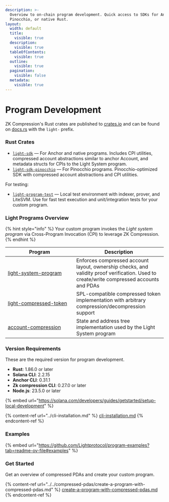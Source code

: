 ```yaml
---
description: >-
  Overview to on-chain program development. Quick access to SDKs for Anchor,
  Pinocchio, or native Rust.
layout:
  width: default
  title:
    visible: true
  description:
    visible: true
  tableOfContents:
    visible: true
  outline:
    visible: true
  pagination:
    visible: false
  metadata:
    visible: true
---
```


# Program Development

ZK Compression's Rust crates are published to [crates.io](https://docs.rs/releases/search?query=zk+compression) and can be found on [docs.rs](https://crates.io/search?q=zk%20compression) with the `light-` prefix.

### Rust Crates

* [`light-sdk`](https://github.com/Lightprotocol/light-protocol/tree/main/sdk-libs/sdk) — For Anchor and native programs. Includes CPI utilities, compressed account abstractions similar to anchor Account, and metadata structs for CPIs to the Light System program.
* [`light-sdk-pinocchio`](https://github.com/Lightprotocol/light-protocol/tree/main/sdk-libs/sdk-pinocchio) — For Pinocchio programs. Pinocchio-optimized SDK with compressed account abstractions and CPI utilities.

For testing:

* [`light-program-test`](https://github.com/Lightprotocol/light-protocol/tree/main/sdk-libs/program-test) — Local test environment with indexer, prover, and LiteSVM. Use for fast test execution and unit/integration tests for your custom program.

### Light Programs Overview

{% hint style="info" %}
Your custom program invokes the _Light system program_ via Cross-Program Invocation (CPI) to leverage ZK Compression.
{% endhint %}

<table><thead><tr><th width="202">Program</th><th>Description</th></tr></thead><tbody><tr><td><a href="https://github.com/Lightprotocol/light-protocol/tree/main/programs/system">light-system-program</a></td><td>Enforces compressed account layout, ownership checks, and validity proof verification. Used to create/write compressed accounts and PDAs</td></tr><tr><td><a href="https://crates.io/crates/light-compressed-token">light-compressed-token</a></td><td>SPL-compatible compressed token implementation with arbitrary compression/decompression support</td></tr><tr><td><a href="https://github.com/Lightprotocol/light-protocol/tree/main/programs/account-compression">account-compression</a></td><td>State and address tree implementation used by the Light System program</td></tr></tbody></table>

### Version Requirements

These are the required version for program development.

* **Rust**: 1.86.0 or later
* **Solana CLI**: 2.2.15
* **Anchor CLI**: 0.31.1
* **Zk compression CLI**: 0.27.0 or later
* **Node.js**: 23.5.0 or later

{% embed url="https://solana.com/developers/guides/getstarted/setup-local-development" %}

{% content-ref url="../cli-installation.md" %}
[cli-installation.md](../cli-installation.md)
{% endcontent-ref %}

### Examples

{% embed url="https://github.com/Lightprotocol/program-examples?tab=readme-ov-file#examples" %}

### Get Started

Get an overview of compressed PDAs and create your custom program.

{% content-ref url="../../compressed-pdas/create-a-program-with-compressed-pdas.md" %}
[create-a-program-with-compressed-pdas.md](../../compressed-pdas/create-a-program-with-compressed-pdas.md)
{% endcontent-ref %}
